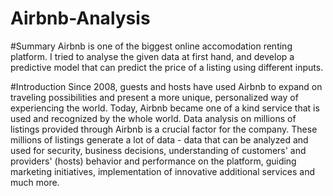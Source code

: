# Airbnb-Analysis

#Summary
Airbnb is one of the biggest online accomodation renting platform. I tried to analyse the given data at first hand, and develop a predictive model that can predict the price of a listing using different inputs.

#Introduction
Since 2008, guests and hosts have used Airbnb to expand on traveling possibilities and present a more unique, personalized way of experiencing the world. Today, Airbnb became one of a kind service that is used and recognized by the whole world. Data analysis on millions of listings provided through Airbnb is a crucial factor for the company. These millions of listings generate a lot of data - data that can be analyzed and used for security, business decisions, understanding of customers' and providers' (hosts) behavior and performance on the platform, guiding marketing initiatives, implementation of innovative additional services and much more.
